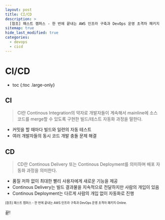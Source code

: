```yaml
---
layout: post
title: CI/CD
description: >
  [참조] 패스트 캠퍼스 - 한 번에 끝내는 AWS 인프라 구축과 DevOps 운영 초격차 패키지 Online.
sitemap: true
hide_last_modified: true
categories:
  - devops
  - cicd
---
```


# CI/CD

* toc
{:toc .large-only}

## CI

> CI란 Continous Integration의 약자로 개발자들이 계속해서 mainline에 소스코드를 merge할 수 있도록 구현한 빌드/테스트 자동화 과정을 말한다.

- 커밋을 할 때마다 빌드와 일련의 자동 테스트
- 여러 개발자들의 동시 코드 개발 충돌 문제 해결

## CD

> CD란 Continous Delivery 또는 Continous Deployment를 의미하며 배포 자동화 과정을 의미한다.

- 품질 저하 없이 최대한 빨리 사용자에게 새로운 기능을 제공
- Continous Delivery는 빌드 결과물을 지속적으로 전달하지만 사람의 개입이 있음
- Continous Deployment는 다르게 사람의 개입 없이 자동화로 진행


<span style="font-size:70%">[참조] 패스트 캠퍼스 - 한 번에 끝내는 AWS 인프라 구축과 DevOps 운영 초격차 패키지 Online.

끝!
